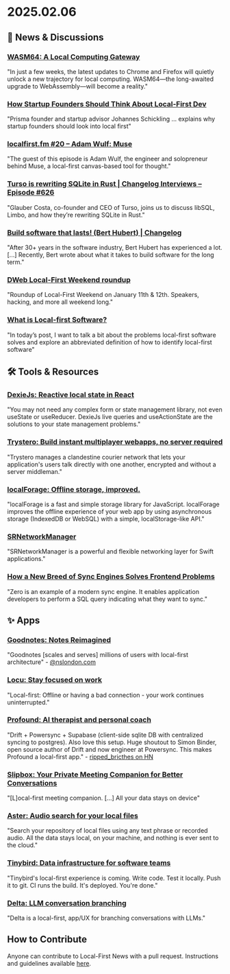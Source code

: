 # 2025.02.06

## 📰 News & Discussions

### [WASM64: A Local Computing Gateway](https://prospective.co/blog/wasm64-a-local-computing-gateway)
"In just a few weeks, the latest updates to Chrome and Firefox will quietly unlock a new trajectory for local computing. WASM64—the long-awaited upgrade to WebAssembly—will become a reality."

### [How Startup Founders Should Think About Local-First Dev](https://www.heavybit.com/library/article/local-first-for-startups)
"Prisma founder and startup advisor Johannes Schickling ... explains why startup founders should look into local first"

### [localfirst.fm #20 – Adam Wulf: Muse](https://www.localfirst.fm/20)
"The guest of this episode is Adam Wulf, the engineer and solopreneur behind Muse, a local-first canvas-based tool for thought."

### [Turso is rewriting SQLite in Rust | Changelog Interviews – Episode #626](https://changelog.com/podcast/626)
"Glauber Costa, co-founder and CEO of Turso, joins us to discuss libSQL, Limbo, and how they’re rewriting SQLite in Rust."

### [Build software that lasts! (Bert Hubert) | Changelog](https://www.youtube.com/watch?v=5ZyzeeYZgeM&t=1296s)
"After 30+ years in the software industry, Bert Hubert has experienced a lot. [...] Recently, Bert wrote about what it takes to build software for the long term."

### [DWeb Local-First Weekend roundup](https://dwebyvr.org/dweb-local-first-weekend-roundup-2/)
"Roundup of Local-First Weekend on January 11th & 12th. Speakers, hacking, and more all weekend long."

### [What is Local-first Software?](https://mikezornek.com/posts/2025/2/what-is-local-first-software/)
"In today’s post, I want to talk a bit about the problems local-first software solves and explore an abbreviated definition of how to identify local-first software"


## 🛠️ Tools & Resources

### [DexieJs: Reactive local state in React](https://www.typeonce.dev/article/dexie-js-reactive-local-state-in-react)
"You may not need any complex form or state management library, not even useState or useReducer. DexieJs live queries and useActionState are the solutions to your state management problems."

### [Trystero: Build instant multiplayer webapps, no server required](https://github.com/dmotz/trystero)
"Trystero manages a clandestine courier network that lets your application's users talk directly with one another, encrypted and without a server middleman."

### [localForage: Offline storage, improved.](https://github.com/localForage/localForage)
"localForage is a fast and simple storage library for JavaScript. localForage improves the offline experience of your web app by using asynchronous storage (IndexedDB or WebSQL) with a simple, localStorage-like API."

### [SRNetworkManager](https://github.com/siamakrostami/SRNetworkManager)
"SRNetworkManager is a powerful and flexible networking layer for Swift applications."

### [How a New Breed of Sync Engines Solves Frontend Problems](https://thenewstack.io/how-a-new-breed-of-sync-engines-solves-frontend-problems/)
"Zero is an example of a modern sync engine. It enables application developers to perform a SQL query indicating what they want to sync."


## ✨ Apps

### [Goodnotes: Notes Reimagined](https://www.goodnotes.com/)
"Goodnotes [scales and serves] millions of users with local-first architecture" - [@nslondon.com](https://bsky.app/profile/nslondon.com/post/3lgx75cumts23)

### [Locu: Stay focused on work](https://www.locu.app/)
"Local-first: Offline or having a bad connection - your work continues uninterrupted."

### [Profound: AI therapist and personal coach](https://profoundapp.org/)
"Drift + Powersync + Supabase (client-side sqlite DB with centralized syncing to postgres). Also love this setup. Huge shoutout to Simon Binder, open source author of Drift and now engineer at Powersync. This makes Profound a local-first app." - [ripped_bricthes on HN](https://news.ycombinator.com/item?id=42911658)

### [Slipbox: Your Private Meeting Companion for Better Conversations](https://www.slipbox.ai/)
"[L]ocal-first meeting companion. [...] All your data stays on device"

### [Aster: Audio search for your local files](https://asteraudio.app/)
"Search your repository of local files using any text phrase or recorded audio. All the data stays local, on your machine, and nothing is ever sent to the cloud."

### [Tinybird: Data infrastructure for software teams](https://www.tinybird.co/blog-posts/tinybird-is-local-first)
"Tinybird's local-first experience is coming. Write code. Test it locally. Push it to git. CI runs the build. It's deployed. You're done."

### [Delta: LLM conversation branching](https://github.com/danielcorin/delta)
"Delta is a local-first, app/UX for branching conversations with LLMs."


## How to Contribute
Anyone can contribute to Local-First News with a pull request. Instructions and guidelines available [here](https://github.com/localfirstnews/localfirstnews).
